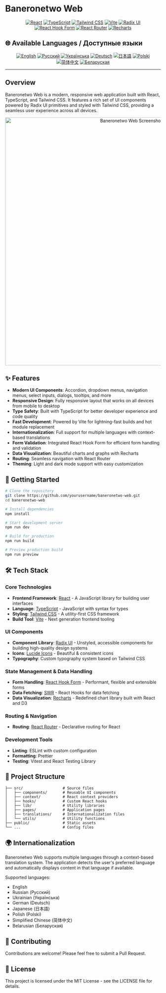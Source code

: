 # Baneronetwo Web

<div align="center">

[![React](https://img.shields.io/badge/React-18.3.1-61DAFB?logo=react)](https://reactjs.org/)
[![TypeScript](https://img.shields.io/badge/TypeScript-5.5.3-3178C6?logo=typescript)](https://www.typescriptlang.org/)
[![Tailwind CSS](https://img.shields.io/badge/Tailwind_CSS-3.4.11-38B2AC?logo=tailwind-css)](https://tailwindcss.com/)
[![Vite](https://img.shields.io/badge/Vite-5.4.1-646CFF?logo=vite)](https://vitejs.dev/)
[![Radix UI](https://img.shields.io/badge/Radix_UI-1.0.0-161618?logo=radix-ui)](https://www.radix-ui.com/)
[![React Hook Form](https://img.shields.io/badge/React_Hook_Form-7.45.0-EC5990?logo=react-hook-form)](https://react-hook-form.com/)
[![React Router](https://img.shields.io/badge/React_Router-6.15.0-CA4245?logo=react-router)](https://reactrouter.com/)
[![Recharts](https://img.shields.io/badge/Recharts-2.7.2-22B5BF)](https://recharts.org/)

</div>

## 🌐 Available Languages / Доступные языки

<div align="center">

[![English](https://img.shields.io/badge/English-README-blue)](README.md)
[![Русский](https://img.shields.io/badge/Русский-README-blue)](README.ru.md)
[![Українська](https://img.shields.io/badge/Українська-README-blue)](README.uk.md)
[![Deutsch](https://img.shields.io/badge/Deutsch-README-blue)](README.de.md)
[![日本語](https://img.shields.io/badge/日本語-README-blue)](README.ja.md)
[![Polski](https://img.shields.io/badge/Polski-README-blue)](README.pl.md)
[![简体中文](https://img.shields.io/badge/简体中文-README-blue)](README.zh-CN.md)
[![Беларуская](https://img.shields.io/badge/Беларуская-README-blue)](README.be.md)

</div>

---

## Overview

Baneronetwo Web is a modern, responsive web application built with React, TypeScript, and Tailwind CSS. It features a rich set of UI components powered by Radix UI primitives and styled with Tailwind CSS, providing a seamless user experience across all devices.

<div align="center">
<img src="https://via.placeholder.com/800x400?text=Baneronetwo+Web+Screenshot" alt="Baneronetwo Web Screenshot" width="800"/>
</div>

## ✨ Features

- **Modern UI Components**: Accordion, dropdown menus, navigation menus, select inputs, dialogs, tooltips, and more
- **Responsive Design**: Fully responsive layout that works on all devices from mobile to desktop
- **Type Safety**: Built with TypeScript for better developer experience and code quality
- **Fast Development**: Powered by Vite for lightning-fast builds and hot module replacement
- **Internationalization**: Full support for multiple languages with context-based translations
- **Form Validation**: Integrated React Hook Form for efficient form handling and validation
- **Data Visualization**: Beautiful charts and graphs with Recharts
- **Routing**: Seamless navigation with React Router
- **Theming**: Light and dark mode support with easy customization

## 🚀 Getting Started

```bash
# Clone the repository
git clone https://github.com/yourusername/baneronetwo-web.git
cd baneronetwo-web

# Install dependencies
npm install

# Start development server
npm run dev

# Build for production
npm run build

# Preview production build
npm run preview
```

## 🛠️ Tech Stack

### Core Technologies

- **Frontend Framework**: [React](https://reactjs.org/) - A JavaScript library for building user interfaces
- **Language**: [TypeScript](https://www.typescriptlang.org/) - JavaScript with syntax for types
- **Styling**: [Tailwind CSS](https://tailwindcss.com/) - A utility-first CSS framework
- **Build Tool**: [Vite](https://vitejs.dev/) - Next generation frontend tooling

### UI Components

- **Component Library**: [Radix UI](https://www.radix-ui.com/) - Unstyled, accessible components for building high-quality design systems
- **Icons**: [Lucide Icons](https://lucide.dev/) - Beautiful & consistent icons
- **Typography**: Custom typography system based on Tailwind CSS

### State Management & Data Handling

- **Form Handling**: [React Hook Form](https://react-hook-form.com/) - Performant, flexible and extensible forms
- **Data Fetching**: [SWR](https://swr.vercel.app/) - React Hooks for data fetching
- **Data Visualization**: [Recharts](https://recharts.org/) - Redefined chart library built with React and D3

### Routing & Navigation

- **Routing**: [React Router](https://reactrouter.com/) - Declarative routing for React

### Development Tools

- **Linting**: ESLint with custom configuration
- **Formatting**: Prettier
- **Testing**: Vitest and React Testing Library

## 📂 Project Structure

```
├── src/                  # Source files
│   ├── components/       # Reusable UI components
│   ├── context/          # React context providers
│   ├── hooks/            # Custom React hooks
│   ├── lib/              # Utility libraries
│   ├── pages/            # Application pages
│   ├── translations/     # Internationalization files
│   └── utils/            # Utility functions
├── public/               # Static assets
└── ...                   # Config files
```

## 🌍 Internationalization

Baneronetwo Web supports multiple languages through a context-based translation system. The application detects the user's preferred language and automatically displays content in that language if available.

Supported languages:
- English
- Russian (Русский)
- Ukrainian (Українська)
- German (Deutsch)
- Japanese (日本語)
- Polish (Polski)
- Simplified Chinese (简体中文)
- Belarusian (Беларуская)

## 🤝 Contributing

Contributions are welcome! Please feel free to submit a Pull Request.

## 📄 License

This project is licensed under the MIT License - see the LICENSE file for details.